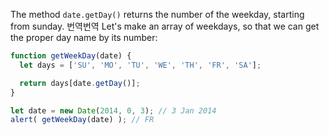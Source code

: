 The method `date.getDay()` returns the number of the weekday, starting from sunday.
번역번역
Let's make an array of weekdays, so that we can get the proper day name by its number:

```js run demo
function getWeekDay(date) { 
  let days = ['SU', 'MO', 'TU', 'WE', 'TH', 'FR', 'SA'];

  return days[date.getDay()];
}

let date = new Date(2014, 0, 3); // 3 Jan 2014
alert( getWeekDay(date) ); // FR
```
